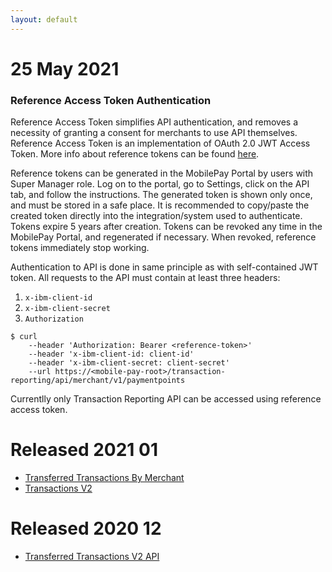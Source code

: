 ```yaml
---
layout: default
---
```


# 25 May 2021

### Reference Access Token Authentication

Reference Access Token simplifies API authentication, and removes a necessity of granting a consent for merchants to use API themselves. Reference Access Token is an implementation of OAuth 2.0 JWT Access Token. More info about reference tokens can be found [here](http://docs.identityserver.io/en/latest/topics/reference_tokens.html).

Reference tokens can be generated in the MobilePay Portal by users with Super Manager role. Log on to the portal, go to Settings, click on the API tab, and follow the instructions. The generated token is shown only once, and must be stored in a safe place. It is recommended to copy/paste the created token directly into the integration/system used to authenticate. Tokens expire 5 years after creation.
Tokens can be revoked any time in the MobilePay Portal, and regenerated if necessary. When revoked, reference tokens immediately stop working.

Authentication to API is done in same principle as with self-contained JWT token. All requests to the API must contain at least three headers:
1. `x-ibm-client-id`
2. `x-ibm-client-secret`
3. `Authorization`

```
$ curl 
    --header 'Authorization: Bearer <reference-token>' 
    --header 'x-ibm-client-id: client-id' 
    --header 'x-ibm-client-secret: client-secret' 
    --url https://<mobile-pay-root>/transaction-reporting/api/merchant/v1/paymentpoints
```

Currentlly only Transaction Reporting API  can be accessed using reference access token.

# Released 2021 01

* [Transferred Transactions By Merchant](index#transferred_transactions_by_merchant_endpoint)
* [Transactions V2](index#transactions_v2_endpoint)

# Released 2020 12

* [Transferred Transactions V2 API](index#transferred_transactions_v2_endpoint)
